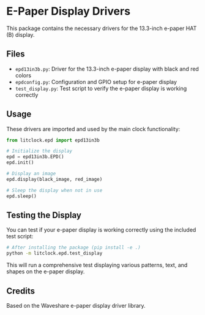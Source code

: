 # E-Paper Display Drivers

This package contains the necessary drivers for the 13.3-inch e-paper HAT (B) display.

## Files

- `epd13in3b.py`: Driver for the 13.3-inch e-paper display with black and red colors
- `epdconfig.py`: Configuration and GPIO setup for e-paper display
- `test_display.py`: Test script to verify the e-paper display is working correctly

## Usage

These drivers are imported and used by the main clock functionality:

```python
from litclock.epd import epd13in3b

# Initialize the display
epd = epd13in3b.EPD()
epd.init()

# Display an image
epd.display(black_image, red_image)

# Sleep the display when not in use
epd.sleep()
```

## Testing the Display

You can test if your e-paper display is working correctly using the included test script:

```bash
# After installing the package (pip install -e .)
python -m litclock.epd.test_display
```

This will run a comprehensive test displaying various patterns, text, and shapes on the e-paper display.

## Credits

Based on the Waveshare e-paper display driver library. 